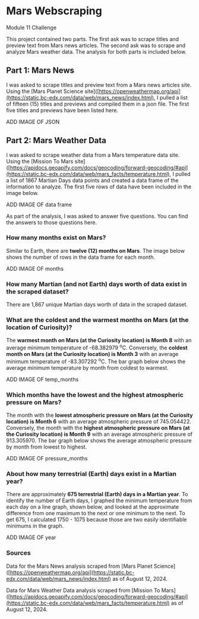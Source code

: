 # Mars Webscraping
Module 11 Challenge

This project contained two parts. The first ask was to scrape titles and preview text from Mars news articles. The second ask was to scrape and analyze Mars weather data. The analysis for both parts is included below.


## Part 1: Mars News

I was asked to scrape titles and preview text from a Mars news articles site. Using the [Mars Planet Science site]([https://openweathermap.org/api](https://static.bc-edx.com/data/web/mars_news/index.html), I pulled a list of fifteen (15) titles and previews and compiled them in a json file. The first five titles and previews have been listed here.

ADD IMAGE OF JSON


## Part 2: Mars Weather Data

I was asked to scrape weather data from a Mars temperature data site. Using the [Mission To Mars site]([https://apidocs.geoapify.com/docs/geocoding/forward-geocoding/#api](https://static.bc-edx.com/data/web/mars_facts/temperature.html), I pulled a list of 1867 Martian Days data points and created a data frame of the information to analyze. The first five rows of data have been included in the image below.

ADD IMAGE OF data frame

As part of the analysis, I was asked to answer five questions. You can find the answers to those questions here.


### How many months exist on Mars?

Similar to Earth, there are <b> twelve (12) months on Mars</b>. The image below shows the number of rows in the data frame for each month.

ADD IMAGE OF months

### How many Martian (and not Earth) days worth of data exist in the scraped dataset?

There are 1,867 unique Martian days worth of data in the scraped dataset.

### What are the coldest and the warmest months on Mars (at the location of Curiosity)?

The <b> warmest month on Mars (at the Curiosity location) is Month 8</b> with an average minimum temperature of -68.382979 <sup>o</sup>C. Conversely, the <b> coldest month on Mars (at the Curiosity location) is Month 3</b> with an average minimum temperature of -83.307292 <sup>o</sup>C. The bar graph below shows the average minimum temperature by month from coldest to warmest.

ADD IMAGE OF temp_months

### Which months have the lowest and the highest atmospheric pressure on Mars?

The month with the <b> lowest atmospheric pressure on Mars (at the Curiosity location) is Month 6</b> with an average atmospheric pressure of 745.054422. Conversely, the month with the <b> highest atmospheric pressure on Mars (at the Curiosity location) is Month 9</b> with an average atmospheric pressure of 913.305970. The bar graph below shows the average atmospheric pressure by month from lowest to highest.

ADD IMAGE OF pressure_months

### About how many terrestrial (Earth) days exist in a Martian year?

There are approximately <b> 675 terrestrial (Earth) days in a Martian year</b>. To identify the number of Earth days, I graphed the minimum temperature from each day on a line graph, shown below, and looked at the approximate difference from one maximum to the next or one minimum to the next. To get 675, I calculated 1750 - 1075 because those are two easily identifiable minimums in the graph.

ADD IMAGE OF year


### Sources
Data for the Mars News analysis scraped from [Mars Planet Science]([https://openweathermap.org/api](https://static.bc-edx.com/data/web/mars_news/index.html) as of August 12, 2024.

Data for Mars Weather Data analysis scraped from [Mission To Mars]([https://apidocs.geoapify.com/docs/geocoding/forward-geocoding/#api](https://static.bc-edx.com/data/web/mars_facts/temperature.html) as of August 12, 2024.
